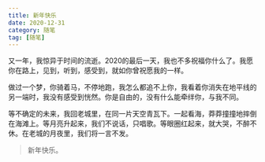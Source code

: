 ```yaml
---
title: 新年快乐
date: 2020-12-31
category: 随笔
tag: [随笔]
---
```

又一年，我惊异于时间的流逝。2020的最后一天，我也不多祝福你什么了。我愿你在路上，见到，听到，感受到，就如你曾祝愿我的一样。

做过一个梦，你骑着马，不停地跑，我怎么都追不上你，我看着你消失在地平线的另一端时，我没有感受到恍然。你是自由的，没有什么能牵绊你，与我不同。

等不确定的未来，我回老城里，在同一片天空青瓦下。一起看海，莽莽撞撞地摔倒在海滩上。等月亮升起来，我们不说话，只唱歌。等眼圈红起来，就大哭，不醉不休。在老城的月夜里，我们将一言不发。
>新年快乐。